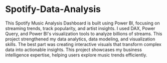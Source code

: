 # Spotify-Data-Analysis
This Spotify Music Analysis Dashboard is built using Power BI, focusing on streaming trends, track popularity, and artist insights.
I used DAX, Power Query, and Power BI's visualization tools to analyze billions of streams.
This project strengthened my data analytics, data modeling, and visualization skills. The best part was creating interactive visuals that transform complex data into actionable insights.
This project showcases my business intelligence expertise, helping users explore music trends efficiently.
